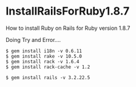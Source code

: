 # InstallRailsForRuby1.8.7
How to install Ruby on Rails for Ruby version 1.8.7

Doing Try and Error....

````
$ gem install i18n -v 0.6.11
$ gem install rake -v 10.5.0
$ gem install rack -v 1.6.4
$ gem install rack-cache -v 1.2

$ gem install rails -v 3.2.22.5
````
